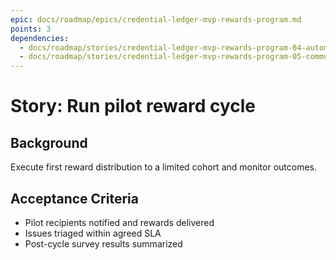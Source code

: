 ```yaml
---
epic: docs/roadmap/epics/credential-ledger-mvp-rewards-program.md
points: 3
dependencies:
  - docs/roadmap/stories/credential-ledger-mvp-rewards-program-04-automation-build.md
  - docs/roadmap/stories/credential-ledger-mvp-rewards-program-05-communication-kit.md
---
```

# Story: Run pilot reward cycle

## Background
Execute first reward distribution to a limited cohort and monitor outcomes.

## Acceptance Criteria
- Pilot recipients notified and rewards delivered
- Issues triaged within agreed SLA
- Post-cycle survey results summarized
